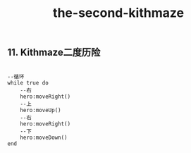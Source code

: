 ﻿---
layout: default
title: the-second-kithmaze
---
## 11. Kithmaze二度历险
```

--循环
while true do
    --右
    hero:moveRight()
    --上
    hero:moveUp()
    --右
    hero:moveRight()
    --下
    hero:moveDown()
end

```
